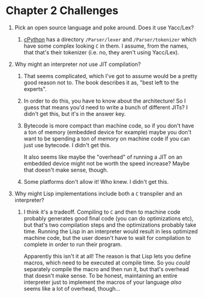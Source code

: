 # Chapter 2 Challenges

1.  Pick an open source language and poke around. Does it use Yacc/Lex?

    1.  [cPython](https://github.com/python/cpython) has a directory
        `/Parser/lexer` and `/Parser/tokenizer` which have some complex
        looking `C` in them. I assume, from the names, that that's their
        tokenizer (i.e. no, they aren't using Yacc/Lex).

1.  Why might an interpreter *not* use JIT compilation?

    1.  That seems complicated, which I've got to assume would be a pretty
        good reason not to. The book describes it as, "best left to the
        experts".

    1.  In order to do this, you have to know about the architecture! So
        I guess that means you'd need to write a bunch of different JITs?
        I didn't get this, but it's in the answer key.

    1.  Bytecode is more compact than machine code, so if you don't have
        a ton of memory (embedded device for example) maybe you don't want
        to be spending a ton of memory on machine code if you can just use
        bytecode. I didn't get this.

        It also seems like maybe the "overhead" of running a JIT on an
        embedded device might not be worth the speed increase? Maybe that
        doesn't make sense, though.

    1.  Some platforms don't allow it! Who knew. I didn't get this.

1.  Why might Lisp implementations include both a `C` transpiler and an
    interpreter?

    1.  I think it's a tradeoff. Compiling to `C` and then to machine code
        probably generates good final code (you can do optimizations etc),
        but that's two compilation steps and the optimizations probably take
        time. Running the Lisp in an interpreter would result in less
        optimized machine code, but the user doesn't have to wait for
        compilation to complete in order to run their program.

        Apparently this isn't it at all! The reason is that Lisp lets you
        define macros, which need to be executed at compile time. So you
        *could* separately compile the macro and then run it, but that's
        overhead that doesn't make sense. To be honest, maintaining an
        entire interpreter just to implement the macros of your language
        *also* seems like a lot of overhead, though...